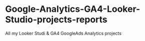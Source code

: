 # Google-Analytics-GA4-Looker-Studio-projects-reports
All my Looker Studi &amp; GA4  GoogleAds Analytics projects
